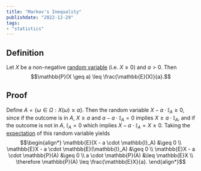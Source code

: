 ```yaml
---
title: "Markov's Inequality"
publishdate: "2022-12-29"
tags:
- "statistics"
---
```


## Definition
Let $X$ be a non-negative [random variable](statistics/random-variable.md) (i.e. $X \geq 0$) and $a > 0$. Then
$$\mathbb{P}(X \geq a) \leq \frac{\mathbb{E}(X)}{a}.$$

## Proof
Define $A = \lbrace \omega \in \Omega : X(\omega) \geq a \rbrace$. Then the random variable $X - a \cdot \mathbb{I}_A \geq 0$, since if the outcome is in $A$, $X \geq a$ and $a - a \cdot \mathbb{I}_A = 0$ implies $X \geq a \cdot \mathbb{I}_A$, and if the outcome is not in $A$, $\mathbb{I}_A = 0$ which implies $X - a \cdot \mathbb{I}_A = X \geq 0$. Taking the [expectation](statistics/expectation.md) of this random variable yields
$$\begin{align*}
\mathbb{E}(X - a \cdot \mathbb{I}_A) &\geq 0 \\
\mathbb{E}X - a \cdot \mathbb{E}(\mathbb{I}_A) &\geq 0 \\
\mathbb{E}X - a \cdot \mathbb{P}(A) &\geq 0 \\
a \cdot \mathbb{P}(A) &\leq \mathbb{E}X \\
\therefore \mathbb{P}(A) \leq \frac{\mathbb{E}X}{a}.
\end{align*}$$
